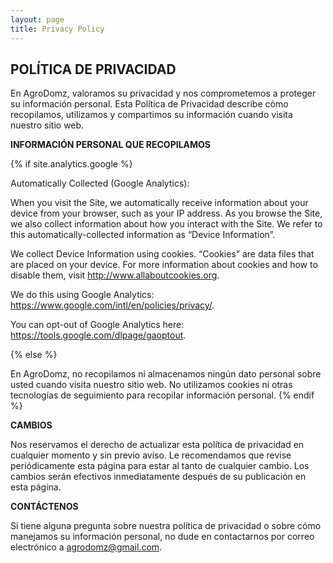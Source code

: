 ```yaml
---
layout: page
title: Privacy Policy
---
```


<div class="col-lg-12 text-center">
	<h2 class="section-heading text-uppercase">POLÍTICA DE PRIVACIDAD</h2>
</div>

En AgroDomz, valoramos su privacidad y nos comprometemos a proteger su información personal. Esta Política de Privacidad describe cómo recopilamos, utilizamos y compartimos su información cuando visita nuestro sitio web.

**INFORMACIÓN PERSONAL QUE RECOPILAMOS**

{% if site.analytics.google %}

Automatically Collected (Google Analytics):

When you visit the Site, we automatically receive information about your device from your browser, such as your IP address. As you browse the Site, we also collect information about how you interact with the Site. We refer to this automatically-collected information as “Device Information”.

We collect Device Information using cookies. “Cookies” are data files that are placed on your device. For more information about cookies and how to disable them, visit http://www.allaboutcookies.org.

We do this using Google Analytics: <https://www.google.com/intl/en/policies/privacy/>.

You can opt-out of Google Analytics here: <https://tools.google.com/dlpage/gaoptout>.

{% else %}

En AgroDomz, no recopilamos ni almacenamos ningún dato personal sobre usted cuando visita nuestro sitio web. No utilizamos cookies ni otras tecnologías de seguimiento para recopilar información personal.
{% endif %}

**CAMBIOS**

Nos reservamos el derecho de actualizar esta política de privacidad en cualquier momento y sin previo aviso. Le recomendamos que revise periódicamente esta página para estar al tanto de cualquier cambio. Los cambios serán efectivos inmediatamente después de su publicación en esta página.

**CONTÁCTENOS**

Si tiene alguna pregunta sobre nuestra política de privacidad o sobre cómo manejamos su información personal, no dude en contactarnos por correo electrónico a agrodomz@gmail.com.

